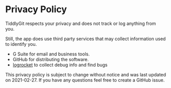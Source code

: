 # Privacy Policy

TiddlyGit respects your privacy and does not track or log anything from you.

Still, the app does use third party services that may collect information used to identify you.

- G Suite for email and business tools.
- GitHub for distributing the software.
- [logrocket](https://app.logrocket.com/kkauk7/tiddlygit-desktop/) to collect debug info and find bugs

This privacy policy is subject to change without notice and was last updated on 2021-02-27. If you have any questions feel free to create a GitHub issue.
